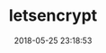 ---
layout: post
title: "letsencrypt"
date: 2018-05-25 23:18:53
image: 'https://adongs.github.io/assets/img/resources/letsencrypt.jpg'
description: 学习letsencrypt
category: 'letsencrypt'
tags:
- letsencrypt
- SSL
introduction: letsencrypt搭建
---